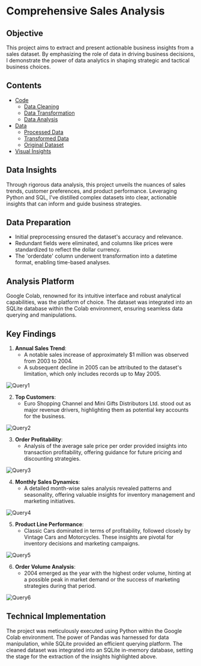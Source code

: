 # Comprehensive Sales Analysis

## Objective

This project aims to extract and present actionable business insights from a sales dataset. By emphasizing the role of data in driving business decisions, I demonstrate the power of data analytics in shaping strategic and tactical business choices.

## Contents

- [Code](./code)
  - [Data Cleaning](./code/sales_data_clean_code.py)
  - [Data Transformation](./code/sales_data_clean_transformed_code.py)
  - [Data Analysis](./code/salesanalysiscode.ipynb)
- [Data](./data)
  - [Processed Data](./data/sales_data_clean.csv)
  - [Transformed Data](./data/sales_data_clean_transformed.csv)
  - [Original Dataset](./data/sales_data_sample.csv)
- [Visual Insights](./images)

## Data Insights

Through rigorous data analysis, this project unveils the nuances of sales trends, customer preferences, and product performance. Leveraging Python and SQL, I've distilled complex datasets into clear, actionable insights that can inform and guide business strategies.

## Data Preparation

- Initial preprocessing ensured the dataset's accuracy and relevance.
- Redundant fields were eliminated, and columns like prices were standardized to reflect the dollar currency.
- The 'orderdate' column underwent transformation into a datetime format, enabling time-based analyses.

## Analysis Platform

Google Colab, renowned for its intuitive interface and robust analytical capabilities, was the platform of choice. The dataset was integrated into an SQLite database within the Colab environment, ensuring seamless data querying and manipulations.

## Key Findings

1. **Annual Sales Trend**:
   - A notable sales increase of approximately $1 million was observed from 2003 to 2004.
   - A subsequent decline in 2005 can be attributed to the dataset's limitation, which only includes records up to May 2005.
     
![Query1](./images/query1.png)

2. **Top Customers**:
   - Euro Shopping Channel and Mini Gifts Distributors Ltd. stood out as major revenue drivers, highlighting them as potential key accounts for the business.

![Query2](./images/query2.png)

3. **Order Profitability**:
   - Analysis of the average sale price per order provided insights into transaction profitability, offering guidance for future pricing and discounting strategies.

![Query3](./images/query3.png)

4. **Monthly Sales Dynamics**:
   - A detailed month-wise sales analysis revealed patterns and seasonality, offering valuable insights for inventory management and marketing initiatives.

![Query4](./images/query4.png)

5. **Product Line Performance**:
   - Classic Cars dominated in terms of profitability, followed closely by Vintage Cars and Motorcycles. These insights are pivotal for inventory decisions and marketing campaigns.

![Query5](./images/query5.png)

6. **Order Volume Analysis**:
   - 2004 emerged as the year with the highest order volume, hinting at a possible peak in market demand or the success of marketing strategies during that period.

![Query6](./images/query6.png)

## Technical Implementation

The project was meticulously executed using Python within the Google Colab environment. The power of Pandas was harnessed for data manipulation, while SQLite provided an efficient querying platform. The cleaned dataset was integrated into an SQLite in-memory database, setting the stage for the extraction of the insights highlighted above.
